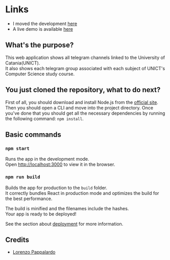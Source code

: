 # Links
- I moved the development [here](https://github.com/UNICT-DMI/unict-telegram-hub)
- A live demo is available [here](https://telegram.unictdev.org/)

## What's the purpose?

This web application shows all telegram channels linked to the University of Catania(UNICT).<br />
It also shows each telegram group associated with each subject of UNICT's Computer Science study course.

## You just cloned the repository, what to do next?

First of all, you should download and install Node.js from the [official site](https://nodejs.org/en/download/).
Then you should open a CLI and move into the project directory. Once you've done that you should get all the necessary dependencies by running the following command: `npm install`.

## Basic commands

### `npm start`

Runs the app in the development mode.<br />
Open [http://localhost:3000](http://localhost:3000) to view it in the browser.

### `npm run build`

Builds the app for production to the `build` folder.<br />
It correctly bundles React in production mode and optimizes the build for the best performance.

The build is minified and the filenames include the hashes.<br />
Your app is ready to be deployed!

See the section about [deployment](https://facebook.github.io/create-react-app/docs/deployment) for more information.

## Credits

- [Lorenzo Pappalardo](https://github.com/Lorenzo-Pappalardo)
